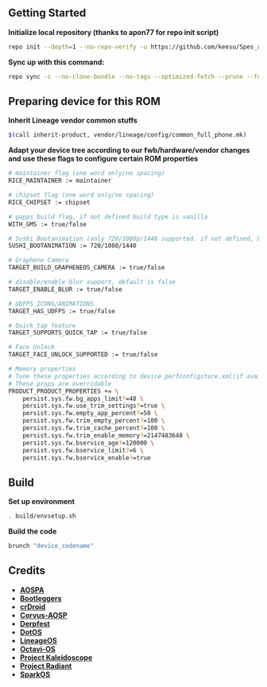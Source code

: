 
Getting Started
---------------
**Initialize local repository (thanks to apon77 for repo init script)**

```bash
repo init --depth=1 --no-repo-verify -u https://github.com/keesu/Spes_android -b twelve -g default,-mips,-darwin,-notdefault
```

**Sync up with this command:**
```bash
repo sync -c --no-clone-bundle --no-tags --optimized-fetch --prune --force-sync -j$(nproc --all)
```

Preparing device for this ROM
---------------

**Inherit Lineage vendor common stuffs**
```bash
$(call inherit-product, vendor/lineage/config/common_full_phone.mk)
```

**Adapt your device tree according to our fwb/hardware/vendor changes and use these flags to configure certain ROM properties**
```bash
# maintainer flag (one word only/no spacing)
RICE_MAINTAINER := maintainer

# chipset flag (one word only/no spacing)
RICE_CHIPSET := chipset

# gapps build flag, if not defined build type is vanilla
WITH_GMS := true/false

# Sushi Bootanimation (only 720/1080p/1440 supported. if not defined, bootanimation is google bootanimation)
SUSHI_BOOTANIMATION := 720/1080/1440

# Graphene Camera
TARGET_BUILD_GRAPHENEOS_CAMERA := true/false

# disable/enable blur support, default is false
TARGET_ENABLE_BLUR := true/false

# UDFPS ICONS/ANIMATIONS
TARGET_HAS_UDFPS := true/false

# Quick tap feature
TARGET_SUPPORTS_QUICK_TAP := true/false

# Face Unlock
TARGET_FACE_UNLOCK_SUPPORTED := true/false

# Memory properties
# Tune these properties according to device perfconfigstore.xml(if available)/device capabilities.
# These props are overridable
PRODUCT_PRODUCT_PROPERTIES += \
    persist.sys.fw.bg_apps_limit?=48 \
    persist.sys.fw.use_trim_settings?=true \
    persist.sys.fw.empty_app_percent?=50 \
    persist.sys.fw.trim_empty_percent?=100 \
    persist.sys.fw.trim_cache_percent?=100 \
    persist.sys.fw.trim_enable_memory?=2147483648 \
    persist.sys.fw.bservice_age?=120000 \
    persist.sys.fw.bservice_limit?=6 \
    persist.sys.fw.bservice_enable?=true 
```

Build
---------------
**Set up environment**
```bash
. build/envsetup.sh
```
**Build the code**
```bash
brunch "device_codename"
```

Credits
---------------
* [**AOSPA**](https://github.com/AOSPA)
* [**Bootleggers**](https://github.com/BootleggersROM)
* [**crDroid**](https://github.com/crdroidandroid)
* [**Corvus-AOSP**](https://github.com/Corvus-R)
* [**Derpfest**](https://github.com/Derpfest-12)
* [**DotOS**](https://github.com/DotOS)
* [**LineageOS**](https://github.com/LineageOS)
* [**Octavi-OS**](https://github.com/Octavi-OS)
* [**Project Kaleidoscope**](https://github.com/Project-Kaleidoscope)
* [**Project Radiant**](https://github.com/ProjectRadiant)
* [**SparkOS**](https://github.com/Spark-Rom)

